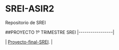 # SREI-ASIR2
Repositorio de SREI


##PROYECTO 1º TRIMESTRE SREI 
  |-----------------|
  
  | [Proyecto-final-SREI](Proyecto-final-SREI/LÉAME.md). |
